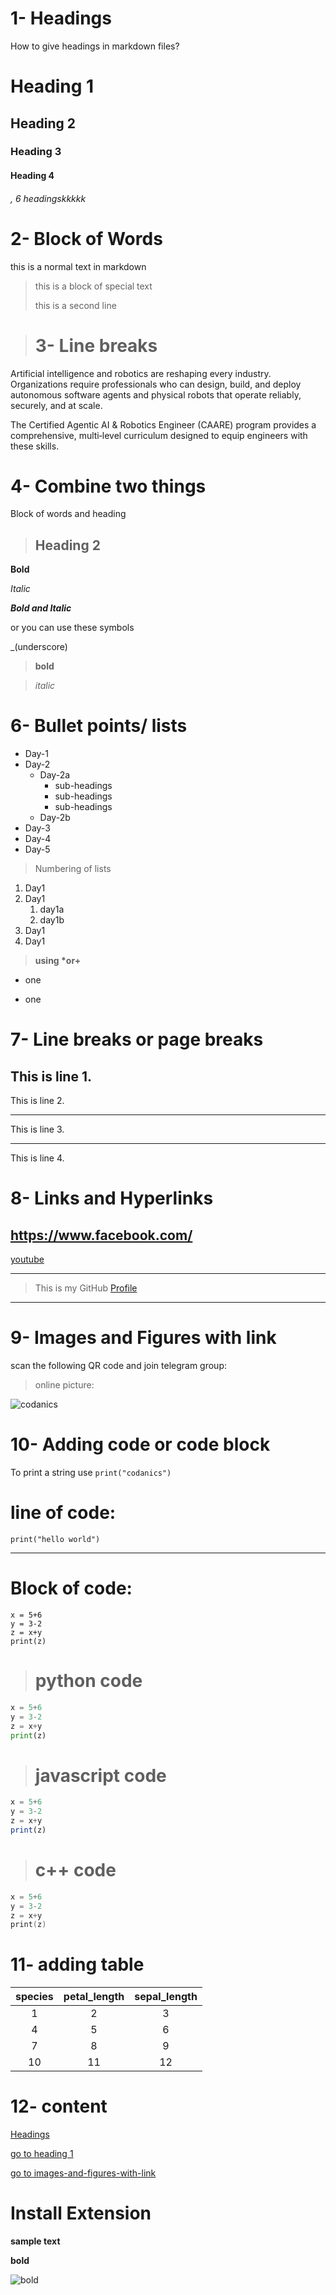 # 1- Headings

How to give headings in markdown files?

# Heading 1 
## Heading 2
### Heading 3
#### Heading 4
###### , 6 headingskkkkk

# 2- Block of Words 

this is a normal text in markdown

> this is a block of special text
>
> this is a second line

># 3- Line breaks

Artificial intelligence and robotics are reshaping every industry. \
Organizations require professionals who can design, build, and deploy autonomous software agents and physical robots that operate reliably, securely, and at scale. 

The Certified Agentic AI & Robotics Engineer (CAARE) program provides a comprehensive, multi‑level curriculum designed to equip engineers with these skills.


# 4- Combine two things
Block of words and heading

>## Heading 2

**Bold**

*Italic*

***Bold and Italic***

or you can use these symbols

_(underscore)

>__bold__

>_italic_

# 6- Bullet points/ lists

- Day-1
- Day-2
    - Day-2a
        - sub-headings
        - sub-headings
        - sub-headings
    - Day-2b
- Day-3
- Day-4
- Day-5

> Numbering of lists

1. Day1
1. Day1
    1. day1a
    1. day1b
1. Day1
1. Day1

> __using *or+__

* one
+ one

# 7- Line breaks or page breaks

This is line 1.
---

This is line 2.

___

This is line 3.

***

This is line 4.


# 8- Links and Hyperlinks

<https://www.facebook.com/>
---

[youtube](https://www.youtube.com/)

---

[github]:https://github.com/nehaltariq357

>This is my GitHub [Profile][github]

---

# 9- Images and Figures with link

scan the following QR code and join telegram group:

<!-- ![QR](qr.png) -->

>online picture:

![codanics](https://th.bing.com/th/id/OIP.2-ii0gYCUw2MhVgMxFPG1AAAAA?w=159&h=116&c=7&r=0&o=7&dpr=1.3&pid=1.7&rm=3)

# 10- Adding code or code block

To print a string use `print("codanics")`

# line of code:
```
print("hello world")

```
---
# Block of code:

```
x = 5+6
y = 3-2
z = x+y
print(z)
```

># python code
```python
x = 5+6
y = 3-2
z = x+y
print(z)
```
># javascript code

```javascript
x = 5+6
y = 3-2
z = x+y
print(z)
```
># c++ code
```c++
x = 5+6
y = 3-2
z = x+y
print(z)
```

# 11- adding table

| species | petal_length |sepal_length |
|:-------:|:------------:|:-----------:|
| 1       | 2            |3            |
| 4       | 5            |6            |
| 7       | 8            |9            |
| 10      | 11           |12           |

# 12- content

[Headings](#this-is-line-1)  

[go to heading 1](#1--headings)

[go to images-and-figures-with-link](#9--images-and-figures-with-link)

# Install Extension

**sample text**

**bold**

![bold](qr.png)